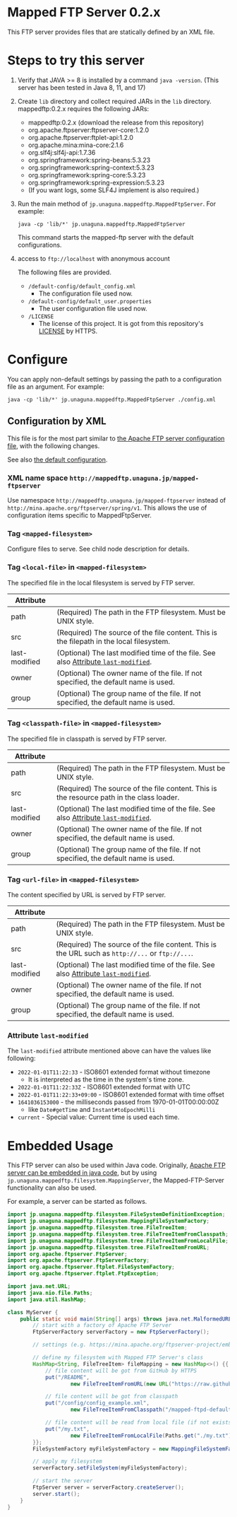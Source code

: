 # Mapped FTP Server 0.2.x

This FTP server provides files that are statically defined by an XML file.

# Steps to try this server

1. Verify that JAVA >= 8 is installed by a command `java -version`. (This server has been tested in Java 8, 11, and 17)

2. Create `lib` directory and collect required JARs in the `lib` directory. mappedftp:0.2.x requires the following JARs:
    - mappedftp:0.2.x (download the release from this repository)
    - org.apache.ftpserver:ftpserver-core:1.2.0
    - org.apache.ftpserver:ftplet-api:1.2.0
    - org.apache.mina:mina-core:2.1.6
    - org.slf4j:slf4j-api:1.7.36
    - org.springframework:spring-beans:5.3.23
    - org.springframework:spring-context:5.3.23
    - org.springframework:spring-core:5.3.23
    - org.springframework:spring-expression:5.3.23
    - (If you want logs, some SLF4J implement is also required.)

3. Run the main method of `jp.unaguna.mappedftp.MappedFtpServer`. For example:
    ```shell
    java -cp 'lib/*' jp.unaguna.mappedftp.MappedFtpServer
    ```
   This command starts the mapped-ftp server with the default configurations.

4. access to `ftp://localhost` with anonymous account

   The following files are provided.

    - `/default-config/default_config.xml`
        - The configuration file used now.
    - `/default-config/default_user.properties`
        - The user configuration file used now.
    - `/LICENSE`
        - The license of this project. It is got from this repository's [LICENSE](./LICENSE) by HTTPS.

# Configure

You can apply non-default settings by passing the path to a configuration file as an argument. For example:

```shell
java -cp 'lib/*' jp.unaguna.mappedftp.MappedFtpServer ./config.xml
```

## Configuration by XML

This file is for the most part similar
to [the Apache FTP server configuration file](https://mina.apache.org/ftpserver-project/configuration.html),
with the following changes.

See also [the default configuration](src/main/resources/mapped-ftpd-default.xml).

### XML name space `http://mappedftp.unaguna.jp/mapped-ftpserver`

Use namespace `http://mappedftp.unaguna.jp/mapped-ftpserver` instead of `http://mina.apache.org/ftpserver/spring/v1`.
This allows the use of configuration items specific to MappedFtpServer.

### Tag `<mapped-filesystem>`

Configure files to serve. See child node description for details.

### Tag `<local-file>` in `<mapped-filesystem>`

The specified file in the local filesystem is served by FTP server.

| Attribute     |                                                                                                                |
|---------------|----------------------------------------------------------------------------------------------------------------|
| path          | (Required) The path in the FTP filesystem. Must be UNIX style.                                                 |
| src           | (Required) The source of the file content. This is the filepath in the local filesystem.                       |
| last-modified | (Optional) The last modified time of the file. See also [Attribute `last-modified`](#attribute-last-modified). |
| owner         | (Optional) The owner name of the file. If not specified, the default name is used.                             |
| group         | (Optional) The group name of the file. If not specified, the default name is used.                             |

### Tag `<classpath-file>` in `<mapped-filesystem>`

The specified file in classpath is served by FTP server.

| Attribute     |                                                                                                                |
|---------------|----------------------------------------------------------------------------------------------------------------|
| path          | (Required) The path in the FTP filesystem. Must be UNIX style.                                                 |
| src           | (Required) The source of the file content. This is the resource path in the class loader.                      |
| last-modified | (Optional) The last modified time of the file. See also [Attribute `last-modified`](#attribute-last-modified). |
| owner         | (Optional) The owner name of the file. If not specified, the default name is used.                             |
| group         | (Optional) The group name of the file. If not specified, the default name is used.                             |

### Tag `<url-file>` in `<mapped-filesystem>`

The content specified by URL is served by FTP server.

| Attribute     |                                                                                                                |
|---------------|----------------------------------------------------------------------------------------------------------------|
| path          | (Required) The path in the FTP filesystem. Must be UNIX style.                                                 |
| src           | (Required) The source of the file content. This is the URL such as `http://...` or `ftp://...`.                |
| last-modified | (Optional) The last modified time of the file. See also [Attribute `last-modified`](#attribute-last-modified). |
| owner         | (Optional) The owner name of the file. If not specified, the default name is used.                             |
| group         | (Optional) The group name of the file. If not specified, the default name is used.                             |

### Attribute `last-modified`

The `last-modified` attribute mentioned above can have the values like following:

- `2022-01-01T11:22:33` - ISO8601 extended format without timezone
    - It is interpreted as the time in the system's time zone.
- `2022-01-01T11:22:33Z` - ISO8601 extended format with UTC
- `2022-01-01T11:22:33+09:00` - ISO8601 extended format with time offset
- `1641036153000` - the milliseconds passed from 1970-01-01T00:00:00Z
    - like `Date#getTime` and `Instant#toEpochMilli`
- `current` - Special value: Current time is used each time.

# Embedded Usage

This FTP server can also be used within Java code.
Originally,
[Apache FTP server can be embedded in java code](https://mina.apache.org/ftpserver-project/embedding_ftpserver.html),
but by using `jp.unaguna.mappedftp.filesystem.MappingServer`,
the Mapped-FTP-Server functionality can also be used.

For example, a server can be started as follows.

```java
import jp.unaguna.mappedftp.filesystem.FileSystemDefinitionException;
import jp.unaguna.mappedftp.filesystem.MappingFileSystemFactory;
import jp.unaguna.mappedftp.filesystem.tree.FileTreeItem;
import jp.unaguna.mappedftp.filesystem.tree.FileTreeItemFromClasspath;
import jp.unaguna.mappedftp.filesystem.tree.FileTreeItemFromLocalFile;
import jp.unaguna.mappedftp.filesystem.tree.FileTreeItemFromURL;
import org.apache.ftpserver.FtpServer;
import org.apache.ftpserver.FtpServerFactory;
import org.apache.ftpserver.ftplet.FileSystemFactory;
import org.apache.ftpserver.ftplet.FtpException;

import java.net.URL;
import java.nio.file.Paths;
import java.util.HashMap;

class MyServer {
    public static void main(String[] args) throws java.net.MalformedURLException, FileSystemDefinitionException, FtpException {
        // start with a factory of Apache FTP Server
        FtpServerFactory serverFactory = new FtpServerFactory();

        // settings (e.g. https://mina.apache.org/ftpserver-project/embedding_ftpserver.html)

        // define my filesystem with Mapped FTP Server's class
        HashMap<String, FileTreeItem> fileMapping = new HashMap<>() {{
            // file content will be got from GitHub by HTTPS
            put("/README",
                    new FileTreeItemFromURL(new URL("https://raw.githubusercontent.com/unaguna/mapped-ftp/main/README.md")));

            // file content will be got from classpath
            put("/config/config_example.xml",
                    new FileTreeItemFromClasspath("/mapped-ftpd-default.xml"));

            // file content will be read from local file (if not exists, download will fail)
            put("/my.txt",
                    new FileTreeItemFromLocalFile(Paths.get("./my.txt")));
        }};
        FileSystemFactory myFileSystemFactory = new MappingFileSystemFactory(fileMapping);

        // apply my filesystem
        serverFactory.setFileSystem(myFileSystemFactory);

        // start the server
        FtpServer server = serverFactory.createServer();
        server.start();
    }
}
```
